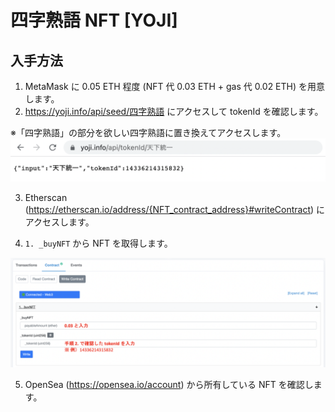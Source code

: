 # 四字熟語 NFT [YOJI] 
## 入手方法

1. MetaMask に 0.05 ETH 程度 (NFT 代 0.03 ETH + gas 代 0.02 ETH) を用意します。
2. https://yoji.info/api/seed/四字熟語 にアクセスして tokenId を確認します。

※「四字熟語」の部分を欲しい四字熟語に置き換えてアクセスします。
![getTokenId](/assets/images/checkTokenId.png)


3. Etherscan (https://etherscan.io/address/{NFT_contract_address}#writeContract) にアクセスします。

4. `1. _buyNFT` から NFT を取得します。

![buyNFT](/assets/images/buyNFT_ja.png)

5. OpenSea (https://opensea.io/account) から所有している NFT を確認します。
